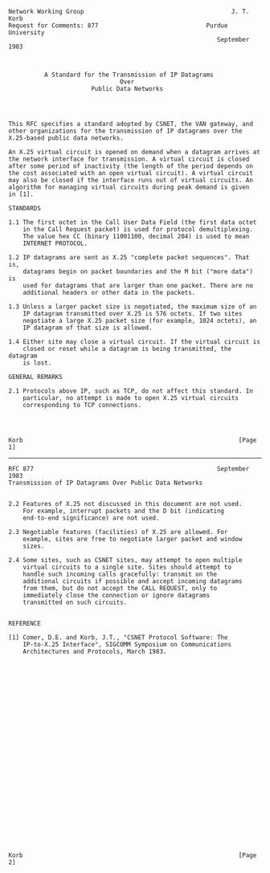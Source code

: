     Network Working Group                                         J. T. Korb
    Request for Comments: 877                              Purdue University
                                                              September 1983



              A Standard for the Transmission of IP Datagrams
                                   Over
                           Public Data Networks




    This RFC specifies a standard adopted by CSNET, the VAN gateway, and
    other organizations for the transmission of IP datagrams over the
    X.25-based public data networks.

    An X.25 virtual circuit is opened on demand when a datagram arrives at
    the network interface for transmission. A virtual circuit is closed
    after some period of inactivity (the length of the period depends on
    the cost associated with an open virtual circuit). A virtual circuit
    may also be closed if the interface runs out of virtual circuits. An
    algorithm for managing virtual circuits during peak demand is given
    in [1].

    STANDARDS

    1.1 The first octet in the Call User Data Field (the first data octet
        in the Call Request packet) is used for protocol demultiplexing.
        The value hex CC (binary 11001100, decimal 204) is used to mean
        INTERNET PROTOCOL.

    1.2 IP datagrams are sent as X.25 "complete packet sequences". That is,
        datagrams begin on packet boundaries and the M bit ("more data") is
        used for datagrams that are larger than one packet. There are no
        additional headers or other data in the packets.

    1.3 Unless a larger packet size is negotiated, the maximum size of an
        IP datagram transmitted over X.25 is 576 octets. If two sites
        negotiate a large X.25 packet size (for example, 1024 octets), an
        IP datagram of that size is allowed.

    1.4 Either site may close a virtual circuit. If the virtual circuit is
        closed or reset while a datagram is being transmitted, the datagram
        is lost.

    GENERAL REMARKS

    2.1 Protocols above IP, such as TCP, do not affect this standard. In
        particular, no attempt is made to open X.25 virtual circuits
        corresponding to TCP connections.




    Korb                                                            [Page 1]

------------------------------------------------------------------------

``` newpage
RFC 877                                                   September 1983
Transmission of IP Datagrams Over Public Data Networks


2.2 Features of X.25 not discussed in this document are not used.
    For example, interrupt packets and the D bit (indicating
    end-to-end significance) are not used.

2.3 Negotiable features (facilities) of X.25 are allowed. For
    example, sites are free to negotiate larger packet and window
    sizes.

2.4 Some sites, such as CSNET sites, may attempt to open multiple
    virtual circuits to a single site. Sites should attempt to
    handle such incoming calls gracefully: transmit on the
    additional circuits if possible and accept incoming datagrams
    from them, but do not accept the CALL REQUEST, only to
    immediately close the connection or ignore datagrams
    transmitted on such circuits.


REFERENCE

[1] Comer, D.E. and Korb, J.T., "CSNET Protocol Software: The
    IP-to-X.25 Interface", SIGCOMM Symposium on Communications
    Architectures and Protocols, March 1983.




























Korb                                                            [Page 2]
```

